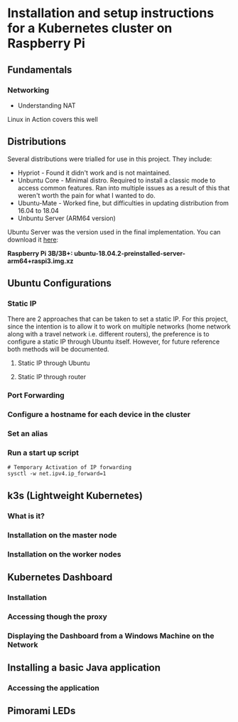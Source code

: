 # Installation and setup instructions for a Kubernetes cluster on Raspberry Pi

## Fundamentals

### Networking

- Understanding NAT

Linux in Action covers this well

## Distributions

Several distributions were trialled for use in this project. They include:

- Hypriot - Found it didn't work and is not maintained.
- Unbuntu Core - Minimal distro. Required to install a classic mode to access common features. Ran into multiple issues as a result of this that weren't worth the pain for what I wanted to do.
- Ubuntu-Mate - Worked fine, but difficulties in updating distribution from 16.04 to 18.04
- Unbuntu Server (ARM64 version)

Ubuntu Server was the version used in the final implementation. You can download it [here](https://wiki.ubuntu.com/ARM/RaspberryPi#arm64): 

**Raspberry Pi 3B/3B+: ubuntu-18.04.2-preinstalled-server-arm64+raspi3.img.xz**

## Ubuntu Configurations

### Static IP

There are 2 approaches that can be taken to set a static IP. For this project, since the intention is to allow it to work on multiple networks (home network along with a travel network i.e. different routers), the preference is to configure a static IP through Ubuntu itself. However, for future reference both methods will be documented.

1) Static IP through Ubuntu


2) Static IP through router

### Port Forwarding


### Configure a hostname for each device in the cluster


### Set an alias


### Run a start up script

```
# Temporary Activation of IP forwarding
sysctl -w net.ipv4.ip_forward=1
```


## k3s (Lightweight Kubernetes)

### What is it?

### Installation on the master node

### Installation on the worker nodes


## Kubernetes Dashboard

### Installation

### Accessing though the proxy

### Displaying the Dashboard from a Windows Machine on the Network


## Installing a basic Java application

### Accessing the application



## Pimorami LEDs


